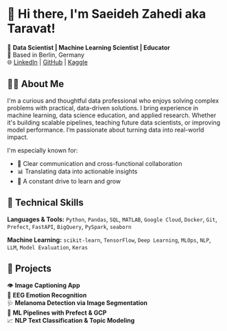 # 👋 Hi there, I'm Saeideh Zahedi aka Taravat!

🎯 **Data Scientist | Machine Learning Scientist | Educator**  
📍 Based in Berlin, Germany  
🌐 [LinkedIn](https://www.linkedin.com/in/tarzahedi) | [GitHub](https://github.com/tarzahedi) | [Kaggle](https://www.kaggle.com/szahedi)

## 👩‍💻 About Me

I'm a curious and thoughtful data professional who enjoys solving complex problems with practical, data-driven solutions. I bring experience in machine learning, data science education, and applied research. Whether it's building scalable pipelines, teaching future data scientists, or improving model performance. I’m passionate about turning data into real-world impact.

I'm especially known for:
- 🤝 Clear communication and cross-functional collaboration
- 📊 Translating data into actionable insights  
- 🚀 A constant drive to learn and grow  

## 🔧 Technical Skills

**Languages & Tools:**
`Python`, `Pandas`, `SQL`, `MATLAB`, `Google Cloud`, `Docker`, `Git`, `Prefect`, `FastAPI`, `BigQuery`, `PySpark`, `seaborn`

**Machine Learning:**
`scikit-learn`, `TensorFlow`, `Deep Learning`, `MLOps`, `NLP`, `LLM`, `Model Evaluation`, `Keras`


## 📂 Projects

👁️ **Image Captioning App**  
🧠 **EEG Emotion Recognition**  
🩺 **Melanoma Detection via Image Segmentation**  
🔄 **ML Pipelines with Prefect & GCP**  
📈 **NLP Text Classification & Topic Modeling**
